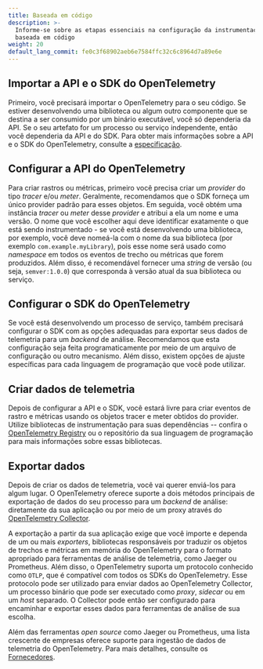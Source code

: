```yaml
---
title: Baseada em código
description: >-
  Informe-se sobre as etapas essenciais na configuração da instrumentação
  baseada em código
weight: 20
default_lang_commit: fe0c3f68902aeb6e7584ffc32c6c8964d7a89e6e
---
```


## Importar a API e o SDK do OpenTelemetry

Primeiro, você precisará importar o OpenTelemetry para o seu código. Se estiver
desenvolvendo uma biblioteca ou algum outro componente que se destina a ser
consumido por um binário executável, você só dependeria da API. Se o seu
artefato for um processo ou serviço independente, então você dependeria da API e
do SDK. Para obter mais informações sobre a API e o SDK do OpenTelemetry,
consulte a [especificação](/docs/specs/otel/).

## Configurar a API do OpenTelemetry

Para criar rastros ou métricas, primeiro você precisa criar um _provider_ do tipo _tracer_
e/ou _meter_. Geralmente, recomendamos que o SDK forneça um único provider padrão
para esses objetos. Em seguida, você obtém uma instância _tracer_ ou _meter_ desse
_provider_ e atribui a ela um nome e uma versão. O nome que você escolher aqui
deve identificar exatamente o que está sendo instrumentado - se você está
desenvolvendo uma biblioteca, por exemplo, você deve nomeá-la com o nome da sua
biblioteca (por exemplo `com.example.myLibrary`), pois esse nome será usado como
_namespace_ em todos os eventos de trecho ou métricas que forem produzidos. Além
disso, é recomendável fornecer uma _string_ de versão (ou seja, `semver:1.0.0`)
que corresponda à versão atual da sua biblioteca ou serviço.

## Configurar o SDK do OpenTelemetry

Se você está desenvolvendo um processo de serviço, também precisará configurar o
SDK com as opções adequadas para exportar seus dados de telemetria para um
_backend_ de análise. Recomendamos que esta configuração seja feita
programaticamente por meio de um arquivo de configuração ou outro mecanismo.
Além disso, existem opções de ajuste específicas para cada linguagem de
programação que você pode utilizar.

## Criar dados de telemetria

Depois de configurar a API e o SDK, você estará livre para criar eventos de
rastro e métricas usando os objetos tracer e meter obtidos do provider. Utilize
bibliotecas de instrumentação para suas dependências -- confira o
[OpenTelemetry Registry](/ecosystem/registry/) ou o repositório da sua linguagem
de programação para mais informações sobre essas bibliotecas.

## Exportar dados

Depois de criar os dados de telemetria, você vai querer enviá-los para algum
lugar. O OpenTelemetry oferece suporte a dois métodos principais de exportação
de dados do seu processo para um _backend_ de análise: diretamente da sua
aplicação ou por meio de um proxy através do
[OpenTelemetry Collector](/docs/collector).

A exportação a partir da sua aplicação exige que você importe e dependa de um
ou mais _exporters_, bibliotecas responsáveis por traduzir os objetos de
trechos e métricas em memória do OpenTelemetry para o formato apropriado para
ferramentas de análise de telemetria, como Jaeger ou Prometheus. Além disso,
o OpenTelemetry suporta um protocolo conhecido como `OTLP`, que é compatível
com todos os SDKs do OpenTelemetry. Esse protocolo pode ser utilizado para
enviar dados ao OpenTelemetry Collector, um processo binário que pode ser
executado como _proxy_, _sidecar_ ou em um _host_ separado. O Collector pode
então ser configurado para encaminhar e exportar esses dados para ferramentas
de análise de sua escolha.

Além das ferramentas _open source_ como Jaeger ou Prometheus, uma lista crescente
de empresas oferece suporte para ingestão de dados de telemetria do
OpenTelemetry. Para mais detalhes, consulte os
[Fornecedores](/ecosystem/vendors/).
